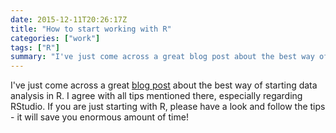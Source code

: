 ```yaml
---
date: 2015-12-11T20:26:17Z
title: "How to start working with R"
categories: ["work"]
tags: ["R"]
summary: "I've just come across a great blog post about the best way of starting data analysis in R..."
---
```


I've just come across a great [blog post](http://reganmian.net/blog/2014/10/14/starting-data-analysiswrangling-with-r-things-i-wish-id-been-told/) about the best way of starting data analysis in R. I agree with all tips mentioned there, especially regarding RStudio. If you are just starting with R, please have a look and follow the tips - it will save you enormous amount of time!

